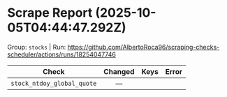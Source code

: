 # Scrape Report (2025-10-05T04:44:47.292Z)

Group: `stocks`  |  Run: https://github.com/AlbertoRoca96/scraping-checks-scheduler/actions/runs/18254047746

| Check | Changed | Keys | Error |
|---|:---:|:--|:--|
| `stock_ntdoy_global_quote` | — |  |  |
